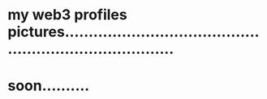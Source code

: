 # my web3 profiles pictures............................................................................
# soon..........

